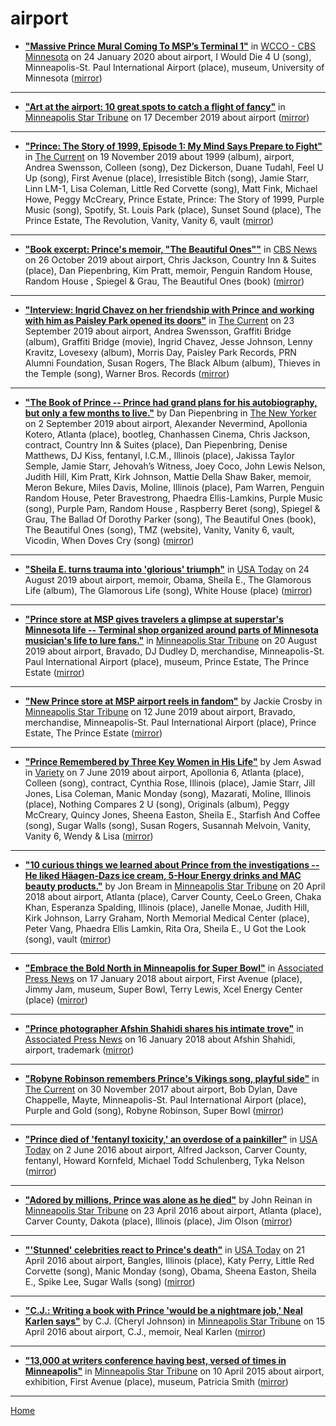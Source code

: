 # airport

 - [**"Massive Prince Mural Coming To MSP’s Terminal 1"**](https://minnesota.cbslocal.com/2020/01/24/massive-prince-mural-coming-to-msps-terminal-1/) in [WCCO - CBS Minnesota](https://minnesota.cbslocal.com/) on 24 January 2020 about airport, I Would Die 4 U (song), Minneapolis-St. Paul International Airport (place), museum, University of Minnesota ([mirror](https://web.archive.org/web/*/https://minnesota.cbslocal.com/2020/01/24/massive-prince-mural-coming-to-msps-terminal-1/))

----

 - [**"Art at the airport: 10 great spots to catch a flight of fancy"**](http://www.startribune.com/art-at-the-airport-10-great-spots-to-catch-a-flight-of-fancy/566170451/) in [Minneapolis Star Tribune](http://www.startribune.com/) on 17 December 2019 about airport ([mirror](https://web.archive.org/web/*/http://www.startribune.com/art-at-the-airport-10-great-spots-to-catch-a-flight-of-fancy/566170451/))

----

 - [**"Prince: The Story of 1999, Episode 1: My Mind Says Prepare to Fight"**](https://www.thecurrent.org/feature/2019/11/15/prince-story-1999-episode-one) in [The Current](https://www.thecurrent.org/) on 19 November 2019 about 1999 (album), airport, Andrea Swensson, Colleen (song), Dez Dickerson, Duane Tudahl, Feel U Up (song), First Avenue (place), Irresistible Bitch (song), Jamie Starr, Linn LM-1, Lisa Coleman, Little Red Corvette (song), Matt Fink, Michael Howe, Peggy McCreary, Prince Estate, Prince: The Story of 1999, Purple Music (song), Spotify, St. Louis Park (place), Sunset Sound (place), The Prince Estate, The Revolution, Vanity, Vanity 6, vault ([mirror](https://web.archive.org/web/*/https://www.thecurrent.org/feature/2019/11/15/prince-story-1999-episode-one))

----

 - [**"Book excerpt: Prince's memoir, "The Beautiful Ones""**](https://www.cbsnews.com/news/book-excerpt-prince-memoir-the-beautiful-ones/) in [CBS News](https://www.cbsnews.com/) on 26 October 2019 about airport, Chris Jackson, Country Inn & Suites (place), Dan Piepenbring, Kim Pratt, memoir, Penguin Random House, Random House , Spiegel & Grau, The Beautiful Ones (book) ([mirror](https://web.archive.org/web/*/https://www.cbsnews.com/news/book-excerpt-prince-memoir-the-beautiful-ones/))

----

 - [**"Interview: Ingrid Chavez on her friendship with Prince and working with him as Paisley Park opened its doors"**](https://www.thecurrent.org/feature/2019/06/13/interview-ingrid-chavez-on-her-friendship-with-prince-and-working-with-him-as-paisley-par) in [The Current](https://www.thecurrent.org/) on 23 September 2019 about airport, Andrea Swensson, Graffiti Bridge (album), Graffiti Bridge (movie), Ingrid Chavez, Jesse Johnson, Lenny Kravitz, Lovesexy (album), Morris Day, Paisley Park Records, PRN Alumni Foundation, Susan Rogers, The Black Album (album), Thieves in the Temple (song), Warner Bros. Records ([mirror](https://web.archive.org/web/*/https://www.thecurrent.org/feature/2019/06/13/interview-ingrid-chavez-on-her-friendship-with-prince-and-working-with-him-as-paisley-par))

----

 - [**"The Book of Prince -- Prince had grand plans for his autobiography, but only a few months to live."**](https://www.newyorker.com/magazine/2019/09/09/the-book-of-prince) by Dan Piepenbring in [The New Yorker](https://www.newyorker.com/) on 2 September 2019 about airport, Alexander Nevermind, Apollonia Kotero, Atlanta (place), bootleg, Chanhassen Cinema, Chris Jackson, contract, Country Inn & Suites (place), Dan Piepenbring, Denise Matthews, DJ Kiss, fentanyl, I.C.M., Illinois (place), Jakissa Taylor Semple, Jamie Starr, Jehovah’s Witness, Joey Coco, John Lewis Nelson, Judith Hill, Kim Pratt, Kirk Johnson, Mattie Della Shaw Baker, memoir, Meron Bekure, Miles Davis, Moline, Illinois (place), Pam Warren, Penguin Random House, Peter Bravestrong, Phaedra Ellis-Lamkins, Purple Music (song), Purple Pam, Random House , Raspberry Beret (song), Spiegel & Grau, The Ballad Of Dorothy Parker (song), The Beautiful Ones (book), The Beautiful Ones (song), TMZ (website), Vanity, Vanity 6, vault, Vicodin, When Doves Cry (song) ([mirror](https://web.archive.org/web/*/https://www.newyorker.com/magazine/2019/09/09/the-book-of-prince))

----

 - [**"Sheila E. turns trauma into 'glorious' triumph"**](https://usatoday.com/story/life/2019/08/24/sheila-e-glorious-life/2101411001/) in [USA Today](https://usatoday.com/) on 24 August 2019 about airport, memoir, Obama, Sheila E., The Glamorous Life (album), The Glamorous Life (song), White House (place) ([mirror](https://web.archive.org/web/*/https://usatoday.com/story/life/2019/08/24/sheila-e-glorious-life/2101411001/))

----

 - [**"Prince store at MSP gives travelers a glimpse at superstar's Minnesota life -- Terminal shop organized around parts of Minnesota musician's life to lure fans."**](http://www.startribune.com/prince-store-at-msp-gives-travelers-a-glimpse-at-superstar-s-minnesota-life/556690022/) in [Minneapolis Star Tribune](http://www.startribune.com/) on 20 August 2019 about airport, Bravado, DJ Dudley D, merchandise, Minneapolis-St. Paul International Airport (place), museum, Prince Estate, The Prince Estate ([mirror](https://web.archive.org/web/*/http://www.startribune.com/prince-store-at-msp-gives-travelers-a-glimpse-at-superstar-s-minnesota-life/556690022/))

----

 - [**"New Prince store at MSP airport reels in fandom"**](http://www.startribune.com/new-prince-store-at-msp-airport-reels-in-fandom/511212802/) by Jackie Crosby in [Minneapolis Star Tribune](http://www.startribune.com/) on 12 June 2019 about airport, Bravado, merchandise, Minneapolis-St. Paul International Airport (place), Prince Estate, The Prince Estate ([mirror](https://web.archive.org/web/*/http://www.startribune.com/new-prince-store-at-msp-airport-reels-in-fandom/511212802/))

----

 - [**"Prince Remembered by Three Key Women in His Life"**](https://variety.com/2019/music/news/prince-birthday-remembered-by-three-key-women-originals-1203235532/) by Jem Aswad in [Variety](https://variety.com/) on 7 June 2019 about airport, Apollonia 6, Atlanta (place), Colleen (song), contract, Cynthia Rose, Illinois (place), Jamie Starr, Jill Jones, Lisa Coleman, Manic Monday (song), Mazarati, Moline, Illinois (place), Nothing Compares 2 U (song), Originals (album), Peggy McCreary, Quincy Jones, Sheena Easton, Sheila E., Starfish And Coffee (song), Sugar Walls (song), Susan Rogers, Susannah Melvoin, Vanity, Vanity 6, Wendy & Lisa ([mirror](https://web.archive.org/web/*/https://variety.com/2019/music/news/prince-birthday-remembered-by-three-key-women-originals-1203235532/))

----

 - [**"10 curious things we learned about Prince from the investigations -- He liked Häagen-Dazs ice cream, 5-Hour Energy drinks and MAC beauty products."**](http://www.startribune.com/10-curious-things-we-learned-about-prince-from-the-investigations/480364723/) by Jon Bream in [Minneapolis Star Tribune](http://www.startribune.com/) on 20 April 2018 about airport, Atlanta (place), Carver County, CeeLo Green, Chaka Khan, Esperanza Spalding, Illinois (place), Janelle Monae, Judith Hill, Kirk Johnson, Larry Graham, North Memorial Medical Center (place), Peter Vang, Phaedra Ellis Lamkin, Rita Ora, Sheila E., U Got the Look (song), vault ([mirror](https://web.archive.org/web/*/http://www.startribune.com/10-curious-things-we-learned-about-prince-from-the-investigations/480364723/))

----

 - [**"Embrace the Bold North in Minneapolis for Super Bowl"**](https://apnews.com/5ddc01f147644c79820a62b065eb5efb) in [Associated Press News](https://apnews.com/) on 17 January 2018 about airport, First Avenue (place), Jimmy Jam, museum, Super Bowl, Terry Lewis, Xcel Energy Center (place) ([mirror](https://web.archive.org/web/*/https://apnews.com/5ddc01f147644c79820a62b065eb5efb))

----

 - [**"Prince photographer Afshin Shahidi shares his intimate trove"**](https://apnews.com/01f587107e664a8c8c2287ac84f65358) in [Associated Press News](https://apnews.com/) on 16 January 2018 about Afshin Shahidi, airport, trademark ([mirror](https://web.archive.org/web/*/https://apnews.com/01f587107e664a8c8c2287ac84f65358))

----

 - [**"Robyne Robinson remembers Prince's Vikings song, playful side"**](https://www.thecurrent.org/feature/2017/11/30/robyne-robinson-remembers-princes-vikings-song-playful-side) in [The Current](https://www.thecurrent.org/) on 30 November 2017 about airport, Bob Dylan, Dave Chappelle, Mayte, Minneapolis-St. Paul International Airport (place), Purple and Gold (song), Robyne Robinson, Super Bowl ([mirror](https://web.archive.org/web/*/https://www.thecurrent.org/feature/2017/11/30/robyne-robinson-remembers-princes-vikings-song-playful-side))

----

 - [**"Prince died of 'fentanyl toxicity,' an overdose of a painkiller"**](https://usatoday.com/story/life/music/2016/06/02/ap-prince-died-opioid-overdose/85029998/) in [USA Today](https://usatoday.com/) on 2 June 2016 about airport, Alfred Jackson, Carver County, fentanyl, Howard Kornfeld, Michael Todd Schulenberg, Tyka Nelson ([mirror](https://web.archive.org/web/*/https://usatoday.com/story/life/music/2016/06/02/ap-prince-died-opioid-overdose/85029998/))

----

 - [**"Adored by millions, Prince was alone as he died"**](http://www.startribune.com/investigation-underway-into-prince-s-death/376741561/) by John Reinan in [Minneapolis Star Tribune](http://www.startribune.com/) on 23 April 2016 about airport, Atlanta (place), Carver County, Dakota (place), Illinois (place), Jim Olson ([mirror](https://web.archive.org/web/*/http://www.startribune.com/investigation-underway-into-prince-s-death/376741561/))

----

 - [**"'Stunned' celebrities react to Prince's death"**](https://usatoday.com/story/life/nation-now/2016/04/21/celebrities-react-princes-death/83341102/) in [USA Today](https://usatoday.com/) on 21 April 2016 about airport, Bangles, Illinois (place), Katy Perry, Little Red Corvette (song), Manic Monday (song), Obama, Sheena Easton, Sheila E., Spike Lee, Sugar Walls (song) ([mirror](https://web.archive.org/web/*/https://usatoday.com/story/life/nation-now/2016/04/21/celebrities-react-princes-death/83341102/))

----

 - [**"C.J.: Writing a book with Prince 'would be a nightmare job,' Neal Karlen says"**](http://www.startribune.com/c-j-writing-a-book-with-prince-would-be-a-nightmare-job-says-neal-karlen-who-loves-the-purple-guy/375907901/) by C.J. (Cheryl Johnson) in [Minneapolis Star Tribune](http://www.startribune.com/) on 15 April 2016 about airport, C.J., memoir, Neal Karlen ([mirror](https://web.archive.org/web/*/http://www.startribune.com/c-j-writing-a-book-with-prince-would-be-a-nightmare-job-says-neal-karlen-who-loves-the-purple-guy/375907901/))

----

 - [**"13,000 at writers conference having best, versed of times in Minneapolis"**](http://www.startribune.com/13-000-at-writers-conference-having-best-versed-of-times/299262081/) in [Minneapolis Star Tribune](http://www.startribune.com/) on 10 April 2015 about airport, exhibition, First Avenue (place), museum, Patricia Smith ([mirror](https://web.archive.org/web/*/http://www.startribune.com/13-000-at-writers-conference-having-best-versed-of-times/299262081/))

----

[Home](../)
